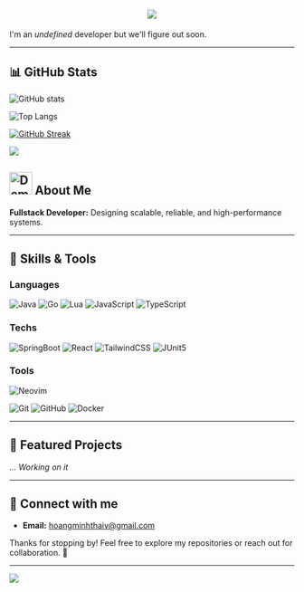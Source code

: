 <h1 align="center">
    <img src="https://readme-typing-svg.herokuapp.com/?font=Righteous&size=35&center=true&vCenter=true&width=500&height=70&duration=4000&lines=Hi+There!+👋;+I'm+Thai!;" />
</h1>

I'm an _undefined_ developer but we'll figure out soon.

---
## 📊 GitHub Stats

![GitHub stats](https://github-readme-stats.vercel.app/api?username=Car1Grimes&show_icons=true&theme=github_dark)

![Top Langs](https://github-readme-stats.vercel.app/api/top-langs/?username=Car1Grimes&show_icons=true&locale=en&theme=github_dark&layout=compact&hide=html,css,scss)

[![GitHub Streak](https://github-readme-streak-stats-eight.vercel.app?user=Car1Grimes&theme=tokyonight&hide_border=false)](https://git.io/streak-stats)

![](https://github-profile-trophy.vercel.app/?username=Car1Grimes&theme=tokyonight&no-frame=false&column=3&margin-w=15&margin-h=15)
## <img src="https://github.com/user-attachments/assets/85052f2b-32e4-4a1d-9d8a-3811abb39f2f" alt="Demo screenshot" width="40" /> About Me 
**Fullstack Developer:** Designing scalable, reliable, and high-performance systems.  

---

## 🔧 Skills & Tools

### **Languages**
![Java](https://img.shields.io/badge/Java-JAV101?style=for-the-badge&logo=java&logoColor=white)
![Go](https://img.shields.io/badge/Go-00ADD8?style=for-the-badge&logo=go&logoColor=white)
![Lua](https://img.shields.io/badge/Lua-2C2D72?style=for-the-badge&logo=lua&logoColor=white)
![JavaScript](https://img.shields.io/badge/JavaScript-F7DF1E?style=for-the-badge&logo=javascript&logoColor=black)
![TypeScript](https://img.shields.io/badge/TypeScript-3178C6?style=for-the-badge&logo=typescript&logoColor=white)

### Techs
![SpringBoot](https://img.shields.io/badge/Springboot-SB2309?style=for-the-badge&logo=springboot&logoColor=white)
![React](https://img.shields.io/badge/React-61DAFB?style=for-the-badge&logo=react&logoColor=black)
![TailwindCSS](https://img.shields.io/badge/TailwindCSS-06B6D4?style=for-the-badge&logo=tailwindcss&logoColor=white)
![JUnit5](https://img.shields.io/badge/JUnit5-25A162?style=for-the-badge)


### **Tools**
![Neovim](https://img.shields.io/badge/Neovim-57A143?style=for-the-badge&logo=neovim&logoColor=white)

![Git](https://img.shields.io/badge/Git-F05032?style=for-the-badge&logo=git&logoColor=white)
![GitHub](https://img.shields.io/badge/GitHub-181717?style=for-the-badge&logo=github&logoColor=white)
![Docker](https://img.shields.io/badge/Docker-2496ED?style=for-the-badge&logo=docker&logoColor=white)

---

## 📂 Featured Projects
_... Working on it_

---

## 🌟 Connect with me

- **Email:** [hoangminhthaiv@gmail.com](mailto:hoangminhthaiv@gmail.com)   


Thanks for stopping by! Feel free to explore my repositories or reach out for collaboration. 🚀

---
![](https://count.getloli.com/@anhyeager?name=anhyeager&theme=random&padding=7&offset=0&align=top&scale=1&pixelated=1&darkmode=auto)
